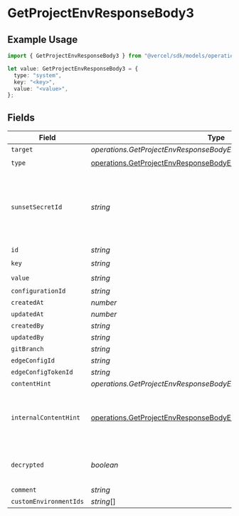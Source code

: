 # GetProjectEnvResponseBody3

## Example Usage

```typescript
import { GetProjectEnvResponseBody3 } from "@vercel/sdk/models/operations/getprojectenv.js";

let value: GetProjectEnvResponseBody3 = {
  type: "system",
  key: "<key>",
  value: "<value>",
};
```

## Fields

| Field                                                                                                                                                      | Type                                                                                                                                                       | Required                                                                                                                                                   | Description                                                                                                                                                |
| ---------------------------------------------------------------------------------------------------------------------------------------------------------- | ---------------------------------------------------------------------------------------------------------------------------------------------------------- | ---------------------------------------------------------------------------------------------------------------------------------------------------------- | ---------------------------------------------------------------------------------------------------------------------------------------------------------- |
| `target`                                                                                                                                                   | *operations.GetProjectEnvResponseBodyEnvsResponseTarget*                                                                                                   | :heavy_minus_sign:                                                                                                                                         | N/A                                                                                                                                                        |
| `type`                                                                                                                                                     | [operations.GetProjectEnvResponseBodyEnvsResponseType](../../models/operations/getprojectenvresponsebodyenvsresponsetype.md)                               | :heavy_check_mark:                                                                                                                                         | N/A                                                                                                                                                        |
| `sunsetSecretId`                                                                                                                                           | *string*                                                                                                                                                   | :heavy_minus_sign:                                                                                                                                         | This is used to identiy variables that have been migrated from type secret to sensitive.                                                                   |
| `id`                                                                                                                                                       | *string*                                                                                                                                                   | :heavy_minus_sign:                                                                                                                                         | N/A                                                                                                                                                        |
| `key`                                                                                                                                                      | *string*                                                                                                                                                   | :heavy_check_mark:                                                                                                                                         | N/A                                                                                                                                                        |
| `value`                                                                                                                                                    | *string*                                                                                                                                                   | :heavy_check_mark:                                                                                                                                         | N/A                                                                                                                                                        |
| `configurationId`                                                                                                                                          | *string*                                                                                                                                                   | :heavy_minus_sign:                                                                                                                                         | N/A                                                                                                                                                        |
| `createdAt`                                                                                                                                                | *number*                                                                                                                                                   | :heavy_minus_sign:                                                                                                                                         | N/A                                                                                                                                                        |
| `updatedAt`                                                                                                                                                | *number*                                                                                                                                                   | :heavy_minus_sign:                                                                                                                                         | N/A                                                                                                                                                        |
| `createdBy`                                                                                                                                                | *string*                                                                                                                                                   | :heavy_minus_sign:                                                                                                                                         | N/A                                                                                                                                                        |
| `updatedBy`                                                                                                                                                | *string*                                                                                                                                                   | :heavy_minus_sign:                                                                                                                                         | N/A                                                                                                                                                        |
| `gitBranch`                                                                                                                                                | *string*                                                                                                                                                   | :heavy_minus_sign:                                                                                                                                         | N/A                                                                                                                                                        |
| `edgeConfigId`                                                                                                                                             | *string*                                                                                                                                                   | :heavy_minus_sign:                                                                                                                                         | N/A                                                                                                                                                        |
| `edgeConfigTokenId`                                                                                                                                        | *string*                                                                                                                                                   | :heavy_minus_sign:                                                                                                                                         | N/A                                                                                                                                                        |
| `contentHint`                                                                                                                                              | *operations.GetProjectEnvResponseBodyEnvsResponseContentHint*                                                                                              | :heavy_minus_sign:                                                                                                                                         | N/A                                                                                                                                                        |
| `internalContentHint`                                                                                                                                      | [operations.GetProjectEnvResponseBodyEnvsResponseInternalContentHint](../../models/operations/getprojectenvresponsebodyenvsresponseinternalcontenthint.md) | :heavy_minus_sign:                                                                                                                                         | Similar to `contentHints`, but should not be exposed to the user.                                                                                          |
| `decrypted`                                                                                                                                                | *boolean*                                                                                                                                                  | :heavy_minus_sign:                                                                                                                                         | Whether `value` and `vsmValue` are decrypted.                                                                                                              |
| `comment`                                                                                                                                                  | *string*                                                                                                                                                   | :heavy_minus_sign:                                                                                                                                         | N/A                                                                                                                                                        |
| `customEnvironmentIds`                                                                                                                                     | *string*[]                                                                                                                                                 | :heavy_minus_sign:                                                                                                                                         | N/A                                                                                                                                                        |